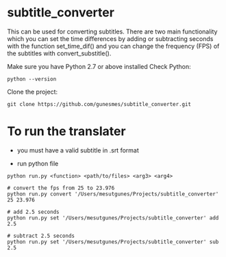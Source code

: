 subtitle_converter
==================

This can be used for converting subtitles. There are two main functionality which you can set the time differences by adding or subtracting seconds with the function set_time_dif() and you can change the frequency (FPS) of the subtitles with convert_substitle().

Make sure you have Python 2.7 or above installed
Check Python:
```shell
python --version
```

Clone the project:
```shell
git clone https://github.com/gunesmes/subtitle_converter.git
```
   
# To run the translater
* you must have a valid subtitle in .srt format

* run python file
```shell
python run.py <function> <path/to/files> <arg3> <arg4> 

# convert the fps from 25 to 23.976
python run.py convert '/Users/mesutgunes/Projects/subtitle_converter' 25 23.976

# add 2.5 seconds
python run.py set '/Users/mesutgunes/Projects/subtitle_converter' add 2.5

# subtract 2.5 seconds
python run.py set '/Users/mesutgunes/Projects/subtitle_converter' sub 2.5
````

